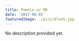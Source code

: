 ```yaml
---
title: Pomelo w/ MB
date: '2017-08-01'
featuredImage: ./pics/blank.jpg
---
```


No description provided yet.

